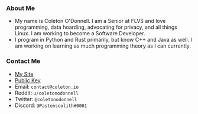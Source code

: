 ### About Me
- My name is Coleton O'Donnell. I am a Senior at FLVS and love programming, data hoarding, advocating for privacy, and all things Linux. I am working to become a Software Developer.
- I program in Python and Rust primarily, but know C++ and Java as well. I am working on learning as much programming theory as I can currently.

### Contact Me
- [My Site](https://coleton.io)
- [Public Key](https://coleton.io/publickey.txt)
- Email: `contact@coleton.io`
- Reddit: `u/coletonodonnell`
- Twitter: `@coletonodonnell`
- Discord: `@Pastenseolith#0001`
